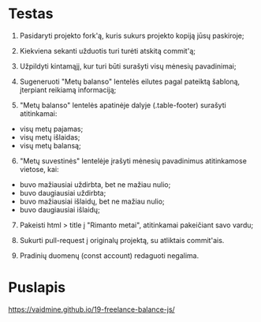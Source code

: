 # Testas

1. Pasidaryti projekto fork'ą, kuris sukurs projekto kopiją jūsų paskiroje;

2. Kiekviena sekanti užduotis turi turėti atskitą commit'ą;

3. Užpildyti kintamąjį, kur turi būti surašyti visų mėnesių pavadinimai;

4. Sugeneruoti "Metų balanso" lentelės eilutes pagal pateiktą šabloną, įterpiant reikiamą informaciją;

5. "Metų balanso" lentelės apatinėje dalyje (.table-footer) surašyti atitinkamai:
- visų metų pajamas; 
- visų metų išlaidas; 
- visų metų balansą;

6. "Metų suvestinės" lentelėje įrašyti mėnesių pavadinimus atitinkamose vietose, kai:
- buvo mažiausiai uždirbta, bet ne mažiau nulio;
- buvo daugiausiai uždirbta;
- buvo mažiausiai išlaidų, bet ne mažiau nulio;
- buvo daugiausiai išlaidų;

7. Pakeisti html > title į "Rimanto metai", atitinkamai pakeičiant savo vardu;

8. Sukurti pull-request į originalų projektą, su atliktais commit'ais.

9. Pradinių duomenų (const account) redaguoti negalima.

# Puslapis
https://vaidmine.github.io/19-freelance-balance-js/
